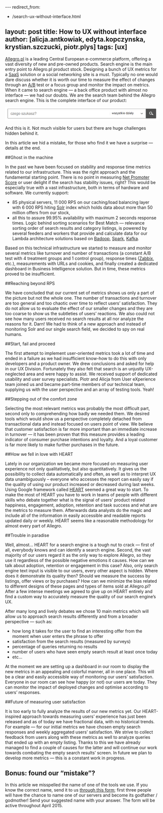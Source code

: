 --- redirect_from:
   - /search-ux-without-interface.html

layout: post 
title: How to UX without interface 
author: [alicja.antkowiak, edyta.kopczynska, krystian.szczucki, piotr.plys] 
tags: [ux] 
---

[Allegro.pl](http://allegro.pl) is a leading Central European e-commerce platform, offering a vast diversity of new 
and pre-owned products. Search engine is the main entry point to Allegro.pl product stock. 
Designing a bunch of UX metrics for a [SaaS](http://pl.wikipedia.org/wiki/Software_as_a_Service) solution or
a social networking site is a must. Typically no one would dare
discuss whether it is worth our time to measure the effect of changes through an
[A/B](http://en.wikipedia.org/wiki/A/B_testing) test or a focus group and monitor
the impact on metrics. When it came to search engine — a back office product with almost no interface — we had our
doubts. We are the search team behind the Allegro search engine. This is the complete interface of our product:

![allegro search](/img/articles/2015-04-13-allegro-search.png)
 
And this is it. Not much visible for users but there are huge challenges hidden behind it.

In this article we hid a mistake, for those who find it we have a surprise — details at the end.

##Ghost in the machine

In the past we have been focused on stability and response time metrics related to our infrastructure. This was the
right approach and the fundamental starting point. There is no point in measuring [Net Promoter Score](http://en.wikipedia.org/wiki/Net_Promoter)
or user delight if the search has stability issues, right? This would be especially true 
with a vast infrastructure, both in terms of hardware and software. We currently support:

* 85 physical servers, 11 000 RPS on our caching/load balancing layer with 6 000 RPS hiting [Solr](http://lucene.apache.org/solr/)
index which holds data about more than 50 million offers from our stock,
* all this to assure 99.95% availability with maximum 2 seconds response times.
Logic behind sorting scenarios for Best Match — relevance sorting order of search results and category listings, is powered by several
feeders and workers that provide and calculate data for our Lambda architecture solutions based on [Badoop](https://hadoop.apache.org/),
[Spark](https://spark.apache.org/), [Kafka](http://kafka.apache.org).

Based on this technical infrastructure we started to measure and monitor several metrics like turnover and number of
transactions (a constant A/B test with 4 treatment groups and 1 control group), response times ([Zabbix](http://www.zabbix.com/), etc.), 
measurements with URLs and cookies, and finally created a dedicated dashboard in Business Intelligence solution. 
But in time, these metrics proved to be insufficient.

##Reaching beyond RPS

We have concluded that our current set of metrics shows us only a part of the picture but not the whole one. The number
of transactions and turnover are too general and too chaotic over time to reflect users’ satisfaction. They do not
allow us to evaluate the effect of our smaller changes and they are too coarse to show us the subtleties of users’
reactions. We also could not see how many users received no search results at all nor analyze the reasons for it. Darn!
We had to think of a new approach and instead of monitoring Solr and our single search field, we decided to spy on real
humans.

##Start, fail and proceed

The first attempt to implement user-oriented metrics took a lot of time and ended in a failure as we had insufficient
know-how to do this with only developers and a product owner. We drew conclusions and asked for help in our UX Division.
Fortunately they also felt that search is an unjustly UX-neglected area and were happy to assist. We received support
of dedicated usability and user survey specialists. Piotr and Alicja from User eXperience team joined us and became 
part-time members of our technical team, supplying us with the user perspective and an array of testing tools. Yeah!

##Stepping out of the comfort zone

Selecting the most relevant metrics was probably the most difficult part, second only to comprehending how badly we needed
them. We desired tools which would show us a perspective completely detached from transactional data and instead focused on users point
of view. We believe that customer satisfaction is far more important than an immediate increase in 
turnover — it has been proven that this measure provides a leading indicator of
consumer purchase intentions and loyalty. And a loyal customer is far more likely to make further purchases in the
future.

##How we fell in love with HEART

Lately in our organization we became more focused on measuring user experience not only qualitatively, but also
quantitatively. It gives us the possibility to collect data automatically and often, as well as to interpret UX data
unambiguously – everyone who accesses the report can easily say if the quality of using our product increased or
decreased during last weeks. Using Google framework called [HEART](http://www.gv.com/lib/how-to-choose-the-right-ux-metrics-for-your-product)
seemed a great way to start. To make the most of HEART you have to work in 
teams of people with different skills who 
debate together what is the signal of users’ product related happiness, engagement, adoption, retention and 
task success and what are the metrics to measure them. Afterwards data analysts do the magic and include all 
of the information in easily accessible and readable reports updated daily or weekly. HEART seems like a 
reasonable methodology for almost every part of Allegro.

##Trouble in paradise

Well, almost... HEART for a search engine is a tough nut to crack — first of all, everybody knows and can identify a
search engine. Second, the vast majority of our users regard it as the only way to explore Allegro, so they use it
regardless of the possible negative emotions it causes. How can we talk about adoption, retention or engagement in this
case? Also, only search engine text input is visible to our users, every other aspect is hidden. Where does it
demonstrate its quality then? Should we measure the success by listings, offer views or by purchases? How can we
minimize the bias related to different designs of these pages and types of items sold at Allegro.pl? After a few intense
meetings we agreed to give up on HEART entirely and find a custom way to accurately measure the quality of our search engine’s UX.

After many long and lively debates we chose 10 main metrics which will allow us to approach search results differently
and from a broader perspective — such as:

* how long it takes for the user to find an interesting offer from the moment when user enters the phrase to offer 
* satisfaction from the search results (measured by surveys) 
* percentage of queries returning no results 
* number of users who have seen empty search result at least once today 
* etc...

At the moment we are setting up a dashboard in our room to display the new metrics in an appealing and colorful 
manner, all in one place. This will be a clear and easily accessible way of monitoring our users’ satisfaction. 
Everyone in our room can see how happy (or not) our users are today. They can monitor the impact of deployed 
changes and optimise according to users’ responses.

##Future of measuring user satisfaction

It is too early to fully analyze the results of our new metrics yet. Our HEART-inspired approach towards measuring
users’ experience has just been released and as of today we have fractional data, with no historical trends. For
example — for our initial metrics we have chosen empty search responses and weekly aggregated users’ satisfaction. We
strive to collect feedback from users along with these metrics as well to analyze queries that ended up with an empty
listing. Thanks to this we have already managed to find a couple of causes for the latter and will continue our work
towards combating the empty search results’ screen. In future we plan to develop more metrics — this is a constant work
in progress.

## Bonus: found our “mistake”?

In this article we misspelled the name of one of the tools we use. If you know the
correct name, send it to us [through this form](http://goo.gl/forms/12OQLeKJwR); first three people will have the chance to name one of our servers and
become its godfather / godmother! Send your suggested name with your answer. The form will be active throughout April 2015.

